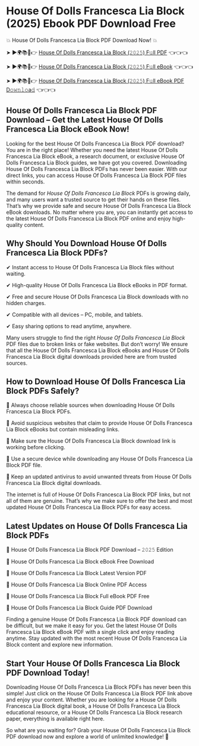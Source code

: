 # House Of Dolls Francesca Lia Block (2025) Ebook PDF Download Free

💥 House Of Dolls Francesca Lia Block PDF Download Now! 💥

➤ ►🌍📚📱👉 [House Of Dolls Francesca Lia Block (𝟸𝟶𝟸𝟻) F𝚞ll PDF](https://getpdf.xyz/house-of-dolls-francesca-lia-block) 👈👈👈


➤ ►🌍📚📱👉 [House Of Dolls Francesca Lia Block (𝟸𝟶𝟸𝟻) F𝚞ll eBook](https://getpdf.xyz/house-of-dolls-francesca-lia-block) 👈👈👈


➤ ►🌍📚📱👉 [House Of Dolls Francesca Lia Block (𝟸𝟶𝟸𝟻) F𝚞ll eBook PDF D𝚘𝚠𝚗𝚕𝚘a𝚍](https://getpdf.xyz/house-of-dolls-francesca-lia-block) 👈👈👈


## House Of Dolls Francesca Lia Block PDF Download – Get the Latest House Of Dolls Francesca Lia Block eBook Now!

Looking for the best House Of Dolls Francesca Lia Block PDF download? You are in the right place! Whether you need the latest House Of Dolls Francesca Lia Block eBook, a research document, or exclusive House Of Dolls Francesca Lia Block guides, we have got you covered. Downloading House Of Dolls Francesca Lia Block PDFs has never been easier. With our direct links, you can access House Of Dolls Francesca Lia Block PDF files within seconds.

The demand for *House Of Dolls Francesca Lia Block* PDFs is growing daily, and many users want a trusted source to get their hands on these files. That’s why we provide safe and secure House Of Dolls Francesca Lia Block eBook downloads. No matter where you are, you can instantly get access to the latest House Of Dolls Francesca Lia Block PDF online and enjoy high-quality content.

## Why Should You Download House Of Dolls Francesca Lia Block PDFs?

✔ Instant access to House Of Dolls Francesca Lia Block files without waiting.

✔ High-quality House Of Dolls Francesca Lia Block eBooks in PDF format.

✔ Free and secure House Of Dolls Francesca Lia Block downloads with no hidden charges.

✔ Compatible with all devices – PC, mobile, and tablets.

✔ Easy sharing options to read anytime, anywhere.

Many users struggle to find the right *House Of Dolls Francesca Lia Block* PDF files due to broken links or fake websites. But don’t worry! We ensure that all the House Of Dolls Francesca Lia Block eBooks and House Of Dolls Francesca Lia Block digital downloads provided here are from trusted sources.

## How to Download House Of Dolls Francesca Lia Block PDFs Safely?

📌 Always choose reliable sources when downloading House Of Dolls Francesca Lia Block PDFs.

📌 Avoid suspicious websites that claim to provide House Of Dolls Francesca Lia Block eBooks but contain misleading links.

📌 Make sure the House Of Dolls Francesca Lia Block download link is working before clicking.

📌 Use a secure device while downloading any House Of Dolls Francesca Lia Block PDF file.

📌 Keep an updated antivirus to avoid unwanted threats from House Of Dolls Francesca Lia Block digital downloads.

The internet is full of House Of Dolls Francesca Lia Block PDF links, but not all of them are genuine. That’s why we make sure to offer the best and most updated House Of Dolls Francesca Lia Block PDFs for easy access.

## Latest Updates on House Of Dolls Francesca Lia Block PDFs

🔹 House Of Dolls Francesca Lia Block PDF Download – 𝟸𝟶𝟸𝟻 Edition

🔹 House Of Dolls Francesca Lia Block eBook Free Download

🔹 House Of Dolls Francesca Lia Block Latest Version PDF

🔹 House Of Dolls Francesca Lia Block Online PDF Access

🔹 House Of Dolls Francesca Lia Block Full eBook PDF Free

🔹 House Of Dolls Francesca Lia Block Guide PDF Download

Finding a genuine House Of Dolls Francesca Lia Block PDF download can be difficult, but we make it easy for you. Get the latest House Of Dolls Francesca Lia Block eBook PDF with a single click and enjoy reading anytime. Stay updated with the most recent House Of Dolls Francesca Lia Block content and explore new information.

## Start Your House Of Dolls Francesca Lia Block PDF Download Today!

Downloading House Of Dolls Francesca Lia Block PDFs has never been this simple! Just click on the House Of Dolls Francesca Lia Block PDF link above and enjoy your content. Whether you are looking for a House Of Dolls Francesca Lia Block digital book, a House Of Dolls Francesca Lia Block educational resource, or a House Of Dolls Francesca Lia Block research paper, everything is available right here.

So what are you waiting for? Grab your House Of Dolls Francesca Lia Block PDF download now and explore a world of unlimited knowledge! 🚀